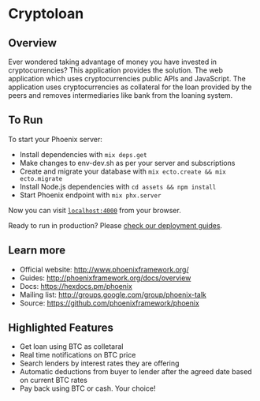 # Cryptoloan
## Overview
Ever wondered taking advantage of money you have invested in cryptocurrencies? This application provides the solution. The web application which uses cryptocurrencies public APIs and JavaScript. The application uses cryptocurrencies as collateral for the loan provided by the peers and removes intermediaries like bank from the loaning system. 

## To Run
To start your Phoenix server:

  - Install dependencies with `mix deps.get`
  - Make changes to env-dev.sh as per your server and subscriptions
  - Create and migrate your database with `mix ecto.create && mix ecto.migrate`
  - Install Node.js dependencies with `cd assets && npm install`
  - Start Phoenix endpoint with `mix phx.server`

Now you can visit [`localhost:4000`](http://localhost:4000) from your browser.

Ready to run in production? Please [check our deployment guides](http://www.phoenixframework.org/docs/deployment).

## Learn more

  - Official website: http://www.phoenixframework.org/
  - Guides: http://phoenixframework.org/docs/overview
  - Docs: https://hexdocs.pm/phoenix
  - Mailing list: http://groups.google.com/group/phoenix-talk
  - Source: https://github.com/phoenixframework/phoenix

## Highlighted Features

  - Get loan using BTC as colletaral
  - Real time notifications on BTC price
  - Search lenders by interest rates they are offering
  - Automatic deductions from buyer to lender after the agreed date based on current BTC rates
  - Pay back using BTC or cash. Your choice!
